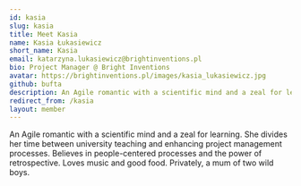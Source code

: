 ```yaml
---
id: kasia
slug: kasia
title: Meet Kasia
name: Kasia Łukasiewicz
short_name: Kasia
email: katarzyna.lukasiewicz@brightinventions.pl
bio: Project Manager @ Bright Inventions
avatar: https://brightinventions.pl/images/kasia_lukasiewicz.jpg
github: bufta
description: An Agile romantic with a scientific mind and a zeal for learning
redirect_from: /kasia
layout: member
---
```


An Agile romantic with a scientific mind and a zeal for learning. She divides her time between university teaching and enhancing project management processes. Believes in people-centered processes and the power of retrospective. Loves music and good food. Privately, a mum of two wild boys.

